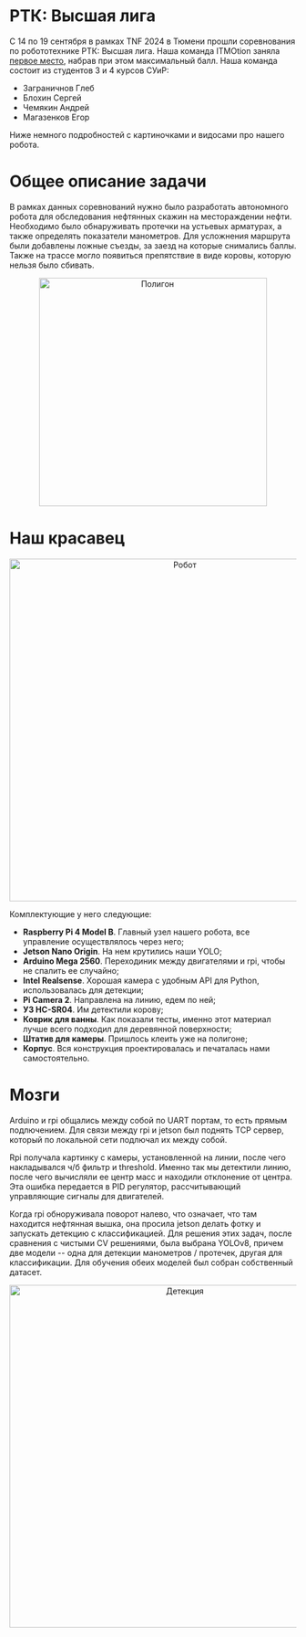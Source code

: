 # РТК: Высшая лига
С 14 по 19 сентября в рамках TNF 2024 в Тюмени прошли соревнования по робототехнике РТК: Высшая лига. Наша команда ITMOtion заняла [первое место](https://t.me/cuprtc/695), набрав при этом максимальный балл. Наша команда состоит из студентов 3 и 4 курсов СУиР:
 - Заграничнов Глеб
 - Блохин Сергей
 - Чемякин Андрей
 - Магазенков Егор

Ниже немного подробностей с картиночками и видосами про нашего робота.

# Общее описание задачи
В рамках данных соревнований нужно было разработать автономного робота для обследования нефтянных скажин на местораждении нефти. Необходимо было обнаруживать протечки на устьевых арматурах, а также определять показатели манометров.
Для усложнения маршрута были добавлены ложные съезды, за заезд на которые снимались баллы. Также на трассе могло появиться препятствие в виде коровы, которую нельзя было сбивать.

<center><img src="https://lh3.googleusercontent.com/pw/AP1GczNGaVGpyLnMi2SDE1IewDhRab0d54bqq_WK-dQpq27nWP7pYxDBXvPsytBZn21jy18QBaEDACWCx7nzNGvkHpT5L_4yeOmKqRcnSa7tl0ToD0at0h3Jy8MI3OLw3cRY8Fd9FUoT-nnyjt5VE_YlMEhEQA=w717-h955-s-no-gm?authuser=0" alt="Полигон" width="400"/></center>


# Наш красавец

<center><img src="https://lh3.googleusercontent.com/pw/AP1GczMhXB9lKFcdsyyLY9bKSYBcHnbKP3CKeL52D1zEsbfc_ZwtCgGubtZS2RMmEfpjEV9EbW0b9n6MbfThNQKXRF9xKNwghevw1s2vyDnE-RilQUqwGAX2wLgZNBKvXpgDpnTNNgVPfSJP-Jl13aV9tcSQZw=w1271-h954-s-no-gm" alt="Робот" width="600"></center>

Комплектующие у него следующие:

 - **Raspberry Pi 4 Model B**. Главный узел нашего робота, все управление осуществлялось через него;
 - **Jetson Nano Origin**. На нем крутились наши YOLO;
 - **Arduino Mega 2560**. Переходиник между двигателями и rpi, чтобы не спалить ее случайно;
 - **Intel Realsense**. Хорошая камера с удобным API для Python, использовалась для детекции;
 - **Pi Camera 2**. Направлена на линию, едем по ней;
 - **УЗ HC-SR04**. Им детектили корову;
 - **Коврик для ванны**. Как показали тесты, именно этот материал лучше всего подходил для деревянной поверхности;
 - **Штатив для камеры**. Пришлось клеить уже на полигоне;
 - **Корпус**. Вся конструкция проектировалась и печаталась нами самостоятельно.

# Мозги
Arduino и rpi общались между собой по UART портам, то есть прямым подлючением. Для связи между rpi и jetson был поднять TCP сервер, который по локальной сети подлючал их между собой.

Rpi получала картинку с камеры, установленной на линии, после чего накладывался ч/б фильтр и threshold. Именно так мы детектили линию, после чего вычисляли ее центр масс и находили отклонение от центра. Эта ошибка передается в PID регулятор, рассчитывающий управляющие сигналы для двигателей.

Когда rpi обноруживала поворот налево, что означает, что там находится нефтянная вышка, она просила jetson делать фотку и запускать детекцию с классификацией. Для решения этих задач, после сравнения с чистыми CV решениями, была выбрана YOLOv8, причем две модели -- одна для детекции манометров / протечек, другая для классификации.
Для обучения обеих моделей был собран собственный датасет.

<center><img src="https://lh3.googleusercontent.com/pw/AP1GczPlXLgXgjCzBjwrTm8J58MyIXYLg-GMQxTlaJVKHPQLiqnyhO0Rypt4BPICgqzQtiaQ6q-P979YG7Pii787N96QLQhjlqi4UbKL2GJr2-BYm5fHvRR3gjdLfUnQDGVnYo-IcbTGjrHxph-Ajs7RE5lxuw=w1272-h955-s-no-gm?authuser=0" alt="Детекция" width="600"></center>
